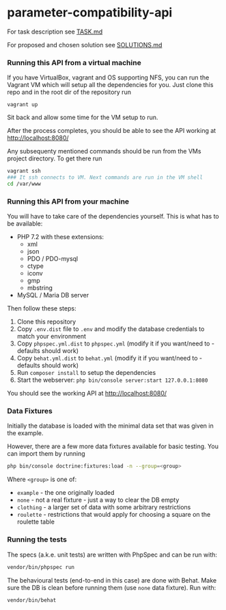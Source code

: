# parameter-compatibility-api

For task description see [TASK.md](./TASK.md)

For proposed and chosen solution see [SOLUTIONS.md](./SOLUTIONS.md)

### Running this API from a virtual machine

If you have VirtualBox, vagrant and OS supporting NFS, you can run the Vagrant VM which will setup all the dependencies for you. Just clone this repo and in the root dir of the repository run

```$bash
vagrant up
```

Sit back and allow some time for the VM setup to run.

After the process completes, you should be able to see the API working at [http://localhost:8080/](http://localhost:8080/)

Any subsequenty mentioned commands should be run from the VMs project directory. To get there run

```bash
vagrant ssh
### It ssh connects to VM. Next commands are run in the VM shell
cd /var/www
```

### Running this API from your machine

You will have to take care of the dependencies yourself. This is what has to be available:

- PHP 7.2 with these extensions:
    - xml
    - json
    - PDO / PDO-mysql
    - ctype
    - iconv
    - gmp
    - mbstring
- MySQL / Maria DB server

Then follow these steps:

1. Clone this repository
2. Copy `.env.dist` file to `.env` and modify the database credentials to match your environment
3. Copy `phpspec.yml.dist` to `phpspec.yml` (modify it if you want/need to - defaults should work)
4. Copy `behat.yml.dist` to `behat.yml` (modify it if you want/need to - defaults should work)
5. Run `composer install` to setup the dependencies
6. Start the webserver: `php bin/console server:start 127.0.0.1:8080`

You should see the working API at [http://localhost:8080/](http://localhost:8080/)


### Data Fixtures

Initially the database is loaded with the minimal data set that was given in the example. 

However, there are a few more data fixtures available for basic testing. You can import them by running

```bash
php bin/console doctrine:fixtures:load -n --group=<group>
```  

Where `<group>` is one of:
- `example` - the one originally loaded
- `none` - not a real fixture - just a way to clear the DB empty
- `clothing` - a larger set of data with some arbitrary restrictions
- `roulette` - restrictions that would apply for choosing a square on the roulette table 

### Running the tests

The specs (a.k.e. unit tests) are written with PhpSpec and can be run with:

```bash
vendor/bin/phpspec run
```

The behavioural tests (end-to-end in this case) are done with Behat. Make sure the DB is clean before running them (use `none` data fixture). Run with:
```bash
vendor/bin/behat
```